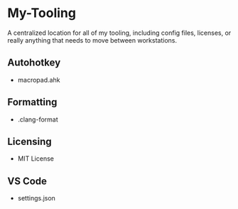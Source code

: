 # My-Tooling
A centralized location for all of my tooling, including config files, licenses,
or really anything that needs to move between workstations.

## Autohotkey

- macropad.ahk

## Formatting

- .clang-format

## Licensing

- MIT License

## VS Code

- settings.json
